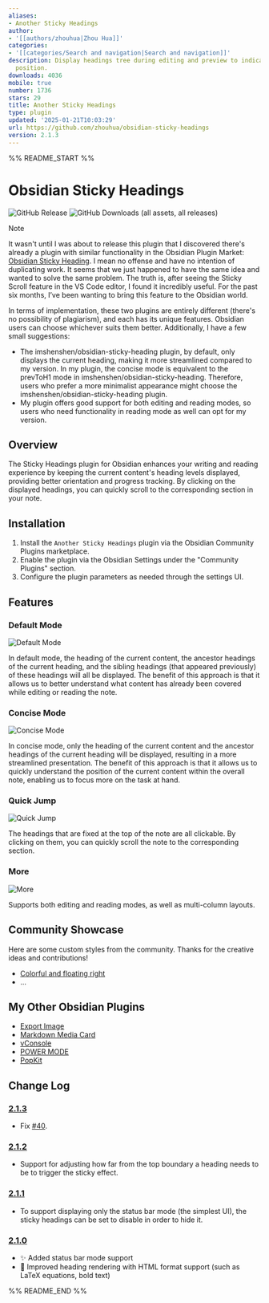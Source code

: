 ```yaml
---
aliases:
- Another Sticky Headings
author:
- '[[authors/zhouhua|Zhou Hua]]'
categories:
- '[[categories/Search and navigation|Search and navigation]]'
description: Display headings tree during editing and preview to indicate the current
  position.
downloads: 4036
mobile: true
number: 1736
stars: 29
title: Another Sticky Headings
type: plugin
updated: '2025-01-21T10:03:29'
url: https://github.com/zhouhua/obsidian-sticky-headings
version: 2.1.3
---
```


%% README_START %%

# Obsidian Sticky Headings

![GitHub Release](https://img.shields.io/github/v/release/zhouhua/obsidian-sticky-headings?include_prereleases&style=flat) ![GitHub Downloads (all assets, all releases)](https://img.shields.io/github/downloads/zhouhua/obsidian-sticky-headings/total?style=flat)

> [!NOTE]
>
> It wasn't until I was about to release this plugin that I discovered there's already a plugin with similar functionality in the Obsidian Plugin Market: [Obsidian Sticky Heading](https://github.com/imshenshen/obsidian-sticky-heading). I mean no offense and have no intention of duplicating work. It seems that we just happened to have the same idea and wanted to solve the same problem. The truth is, after seeing the Sticky Scroll feature in the VS Code editor, I found it incredibly useful. For the past six months, I’ve been wanting to bring this feature to the Obsidian world.
>
> In terms of implementation, these two plugins are entirely different (there's no possibility of plagiarism), and each has its unique features. Obsidian users can choose whichever suits them better. Additionally, I have a few small suggestions:
>
> * The imshenshen/obsidian-sticky-heading plugin, by default, only displays the current heading, making it more streamlined compared to my version. In my plugin, the concise mode is equivalent to the prevToH1 mode in imshenshen/obsidian-sticky-heading. Therefore, users who prefer a more minimalist appearance might choose the imshenshen/obsidian-sticky-heading plugin.
> * My plugin offers good support for both editing and reading modes, so users who need functionality in reading mode as well can opt for my version.

## Overview

The Sticky Headings plugin for Obsidian enhances your writing and reading experience by keeping the current content's heading levels displayed, providing better orientation and progress tracking. By clicking on the displayed headings, you can quickly scroll to the corresponding section in your note.

## Installation

1. Install the `Another Sticky Headings` plugin via the Obsidian Community Plugins marketplace.
2. Enable the plugin via the Obsidian Settings under the "Community Plugins" section.
3. Configure the plugin parameters as needed through the settings UI.

## Features

### Default Mode

![Default Mode](https://raw.githubusercontent.com/zhouhua/obsidian-sticky-headings/HEAD/screenshots/defaultMode.gif)

In default mode, the heading of the current content, the ancestor headings of the current heading, and the sibling headings (that appeared previously) of these headings will all be displayed. The benefit of this approach is that it allows us to better understand what content has already been covered while editing or reading the note.

### Concise Mode

![Concise Mode](https://raw.githubusercontent.com/zhouhua/obsidian-sticky-headings/HEAD/screenshots/conciseMode.gif)

In concise mode, only the heading of the current content and the ancestor headings of the current heading will be displayed, resulting in a more streamlined presentation. The benefit of this approach is that it allows us to quickly understand the position of the current content within the overall note, enabling us to focus more on the task at hand.

### Quick Jump

![Quick Jump](https://raw.githubusercontent.com/zhouhua/obsidian-sticky-headings/HEAD/screenshots/quickJump.gif)

The headings that are fixed at the top of the note are all clickable. By clicking on them, you can quickly scroll the note to the corresponding section.

### More

![More](https://raw.githubusercontent.com/zhouhua/obsidian-sticky-headings/HEAD/screenshots/more.gif)

Supports both editing and reading modes, as well as multi-column layouts.

## Community Showcase

Here are some custom styles from the community. Thanks for the creative ideas and contributions!

* [Colorful and floating right](https://gist.github.com/Aiuanyu/8539a8425435406ea79cbc64eaea6082)
* ...

## My Other Obsidian Plugins

* [Export Image](https://github.com/zhouhua/obsidian-export-image)
* [Markdown Media Card](https://github.com/zhouhua/obsidian-markdown-media-card)
* [vConsole](https://github.com/zhouhua/obsidian-vconsole)
* [POWER MODE](https://github.com/zhouhua/obsidian-power-mode)
* [PopKit](https://github.com/zhouhua/obsidian-popkit)

## Change Log

### [2.1.3](https://github.com/zhouhua/obsidian-sticky-headings/releases/tag/2.1.3)

* Fix [#40](https://github.com/zhouhua/obsidian-sticky-headings/issues/40).

### [2.1.2](https://github.com/zhouhua/obsidian-sticky-headings/releases/tag/2.1.2)

* Support for adjusting how far from the top boundary a heading needs to be to trigger the sticky effect.

### [2.1.1](https://github.com/zhouhua/obsidian-sticky-headings/releases/tag/2.1.1)

* To support displaying only the status bar mode (the simplest UI), the sticky headings can be set to disable in order to hide it.

### [2.1.0](https://github.com/zhouhua/obsidian-sticky-headings/releases/tag/2.1.0)

* ✨ Added status bar mode support
* 🎨 Improved heading rendering with HTML format support (such as LaTeX equations, bold text)


%% README_END %%